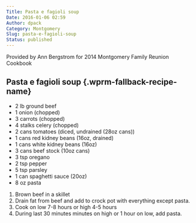 ```yaml
---
Title: Pasta e fagioli soup
Date: 2016-01-06 02:59
Author: dpack
Category: Montgomery
Slug: pasta-e-fagioli-soup
Status: published
---
```


Provided by Ann Bergstrom for 2014 Montgomery Family Reunion Cookbook <!--WPRM Recipe 136-->

<div class="wprm-fallback-recipe">

Pasta e fagioli soup {.wprm-fallback-recipe-name}
--------------------

<div class="wprm-fallback-recipe-ingredients">

-   2 lb ground beef
-   1 onion (chopped)
-   3 carrots (chopped)
-   4 stalks celery (chopped)
-   2 cans tomatoes (diced, undrained (28oz cans))
-   1 cans red kidney beans (16oz, drained)
-   1 cans white kidney beans (16oz)
-   3 cans beef stock (10oz cans)
-   3 tsp oregano
-   2 tsp pepper
-   5 tsp parsley
-   1 can spaghetti sauce (20oz)
-   8 oz pasta

</div>

<div class="wprm-fallback-recipe-instructions">

1.  Brown beef in a skillet
2.  Drain fat from beef and add to crock pot with everything except pasta.
3.  Cook on low 7-8 hours or high 4-5 hours
4.  During last 30 minutes minutes on high or 1 hour on low, add pasta.

</div>

<div class="wprm-fallback-recipe-notes">

</div>

</div>

<!--End WPRM Recipe-->

